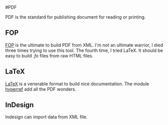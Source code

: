 #PDF

PDF is the standard for publishing document for reading or printing.

## FOP

[FOP](http://xmlgraphics.apache.org/fop/) is the ultimate to build PDF from XML. I'm not an ultimate warrior, I died three times trying to use this tool.
The fourth time, I tried LaTeX. It should be easy to build *.fo* files from raw HTML files.

## LaTeX

[LaTeX](http://en.wikipedia.org/wiki/LaTeX) is a venerable format to build nice documentation.
The module [hyperref](http://www.tug.org/applications/hyperref/manual.html) add all the PDF wonders.

## InDesign

Indesign can import data from XML file.